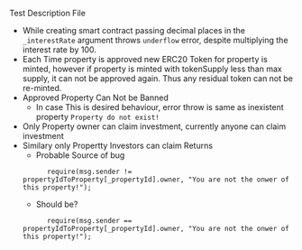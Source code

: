Test Description File

- While creating smart contract passing decimal places in the `_interestRate` argument throws `underflow` error, despite multiplying the interest rate by 100.
- Each Time property is approved new ERC20 Token for property is minted, however if property is minted with tokenSupply less than max supply, it can not be approved again. Thus any residual token can not be re-minted.
- Approved Property Can Not be Banned
  - In case This is desired behaviour, error throw is same as inexistent property `Property do not exist!`  
- Only Property owner can claim investment, currently anyone can claim investment
- Similary only Propertty Investors can claim Returns
  - Probable Source of bug
  ```solidity
        require(msg.sender != propertyIdToProperty[_propertyId].owner, "You are not the onwer of this property!");
  ```
  - Should be? 
  ```solidity
        require(msg.sender == propertyIdToProperty[_propertyId].owner, "You are not the onwer of this property!");
  ``` 